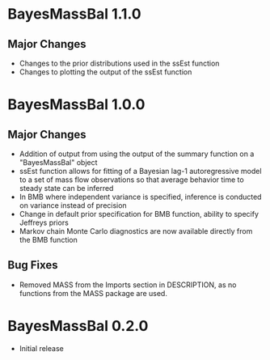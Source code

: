 # BayesMassBal 1.1.0

## Major Changes

*  Changes to the prior distributions used in the ssEst function
*  Changes to plotting the output of the ssEst function 

# BayesMassBal 1.0.0

## Major Changes

* Addition of output from using the output of the summary function on a "BayesMassBal" object
* ssEst function allows for fitting of a Bayesian lag-1 autoregressive model to a set of mass flow observations so that average behavior time to steady state can be inferred
* In BMB where independent variance is specified, inference is conducted on variance instead of precision
* Change in default prior specification for BMB function, ability to specify Jeffreys priors
* Markov chain Monte Carlo diagnostics are now available directly from the BMB function


## Bug Fixes

* Removed MASS from the Imports section in DESCRIPTION, as no functions from the MASS package are used.

# BayesMassBal 0.2.0

* Initial release

